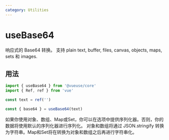 ```yaml
---
category: Utilities
---
```


# useBase64

响应式的 Base64 转换。 支持 plain text, buffer, files, canvas, objects, maps, sets 和 images.

## 用法

```ts
import { useBase64 } from '@vueuse/core'
import { Ref, ref } from 'vue'

const text = ref('')

const { base64 } = useBase64(text)
```

如果你使用对象、数组、Map或Set，你可以在选项中提供序列化器。否则，你的数据将使用默认的序列化器进行序列化。
对象和数组将通过 JSON.stringify 转换为字符串。Map和Set将在转换为对象和数组之后再进行字符串化。
